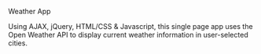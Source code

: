 Weather App

Using AJAX, jQuery, HTML/CSS & Javascript, this single page app uses the Open Weather API to display current weather information in user-selected cities. 

